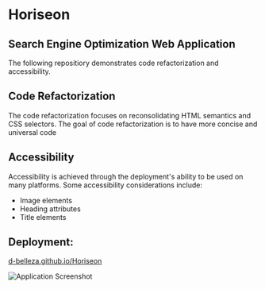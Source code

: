 # Horiseon
## Search Engine Optimization Web Application
The following repositiory demonstrates code refactorization and accessibility.

## Code Refactorization
The code refactorization focuses on reconsolidating HTML semantics and CSS selectors. The goal of code refactorization is to have more concise and universal code

## Accessibility
Accessibility is achieved through the deployment's ability to be used on many platforms.
Some accessibility considerations include:
* Image elements
* Heading attributes
* Title elements

## Deployment:
[d-belleza.github.io/Horiseon](https://d-belleza.github.io/Horiseon/)

![Application Screenshot](./master/horiseonsc.png)
